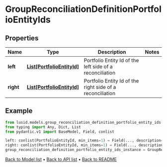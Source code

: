 # GroupReconciliationDefinitionPortfolioEntityIds

## Properties
Name | Type | Description | Notes
------------ | ------------- | ------------- | -------------
**left** | [**List[PortfolioEntityId]**](PortfolioEntityId.md) | Portfolio Entity Id of the left side of a reconciliation | 
**right** | [**List[PortfolioEntityId]**](PortfolioEntityId.md) | Portfolio Entity Id of the right side of a reconciliation | 
## Example

```python
from lusid.models.group_reconciliation_definition_portfolio_entity_ids import GroupReconciliationDefinitionPortfolioEntityIds
from typing import Any, Dict, List
from pydantic.v1 import BaseModel, Field, conlist

left: conlist(PortfolioEntityId, min_items=1) = Field(..., description="Portfolio Entity Id of the left side of a reconciliation")
right: conlist(PortfolioEntityId, min_items=1) = Field(..., description="Portfolio Entity Id of the right side of a reconciliation")
group_reconciliation_definition_portfolio_entity_ids_instance = GroupReconciliationDefinitionPortfolioEntityIds(left=left, right=right)

```

[Back to Model list](../README.md#documentation-for-models) &#8226; [Back to API list](../README.md#documentation-for-api-endpoints) &#8226; [Back to README](../README.md)


